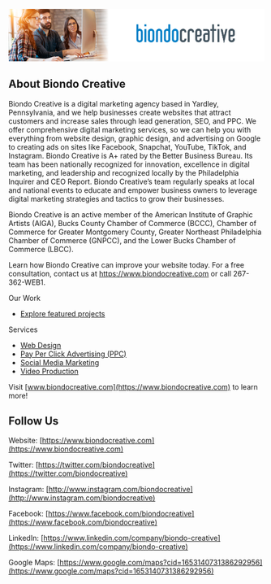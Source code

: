 ![Web Design at Biondo Creative](https://github.com/biondocreative/biondocreative/blob/main/biondo-creative-indeed-header.jpg) 

## About Biondo Creative

Biondo Creative is a digital marketing agency based in Yardley, Pennsylvania, and we help businesses create websites that attract customers and increase sales through lead generation, SEO, and PPC. We offer comprehensive digital marketing services, so we can help you with everything from website design, graphic design, and advertising on Google to creating ads on sites like Facebook, Snapchat, YouTube, TikTok, and Instagram. Biondo Creative is A+ rated by the Better Business Bureau. Its team has been nationally recognized for innovation, excellence in digital marketing, and leadership and recognized locally by the Philadelphia Inquirer and CEO Report. Biondo Creative’s team regularly speaks at local and national events to educate and empower business owners to leverage digital marketing strategies and tactics to grow their businesses.  

Biondo Creative is an active member of the American Institute of Graphic Artists (AIGA), Bucks County Chamber of Commerce (BCCC), Chamber of Commerce for Greater Montgomery County, Greater Northeast Philadelphia Chamber of Commerce (GNPCC), and the Lower Bucks Chamber of Commerce (LBCC).

Learn how Biondo Creative can improve your website today. For a free consultation, contact us at https://www.biondocreative.com or call 267-362-WEB1.

Our Work
* [Explore featured projects](https://www.biondocreative.com/case-studies/)

Services
* [Web Design](https://www.biondocreative.com/services/web-design/)
* [Pay Per Click Advertising (PPC)](https://www.biondocreative.com/services/pay-per-click/)
* [Social Media Marketing](https://www.biondocreative.com/services/social-media/)
* [Video Production](https://www.biondocreative.com/services/video-production/)

Visit [www.biondocreative.com](https://www.biondocreative.com) to learn more!

## Follow Us
Website: [https://www.biondocreative.com](https://www.biondocreative.com)

Twitter: [https://twitter.com/biondocreative](https://twitter.com/biondocreative)

Instagram: [http://www.instagram.com/biondocreative](http://www.instagram.com/biondocreative)

Facebook: [https://www.facebook.com/biondocreative](https://www.facebook.com/biondocreative)

LinkedIn: [https://www.linkedin.com/company/biondo-creative](https://www.linkedin.com/company/biondo-creative)

Google Maps: [https://www.google.com/maps?cid=1653140731386292956](https://www.google.com/maps?cid=1653140731386292956)
